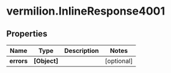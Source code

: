 # vermilion.InlineResponse4001

## Properties

Name | Type | Description | Notes
------------ | ------------- | ------------- | -------------
**errors** | **[Object]** |  | [optional] 


